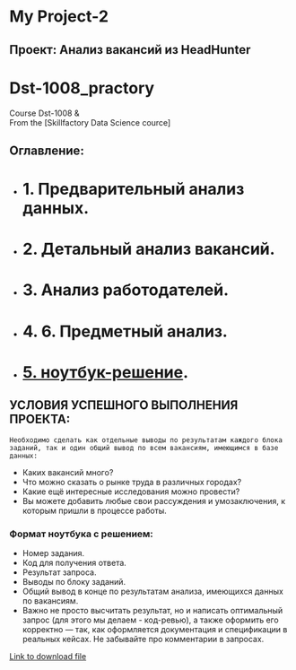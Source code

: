 # My Project-2 
## Проект: Анализ вакансий из HeadHunter
# Dst-1008_practory
Course Dst-1008 &amp;  
From the [Skillfactory Data Science cource]

## Оглавление:

* # 1. Предварительный анализ данных.
* # 2. Детальный анализ вакансий.
* # 3. Анализ работодателей.
* # 4. 6. Предметный анализ.
* # [5. ноутбук-решение](https://github.com/sgt-A1arik/Dst-1008_practory_2/blob/Dst-1008_practory/Project2_Pthn%2Bsql/Project_2_Ноутбук_шаблон.ipynb).


## УСЛОВИЯ УСПЕШНОГО ВЫПОЛНЕНИЯ ПРОЕКТА:
    Необходимо сделать как отдельные выводы по результатам каждого блока заданий, так и один общий вывод по всем вакансиям, имеющимся в базе данных:
- Каких вакансий много?
- Что можно сказать о рынке труда в различных городах?
- Какие ещё интересные исследования можно провести?
- Вы можете добавить любые свои рассуждения и умозаключения, к которым пришли в процессе работы. 

### Формат ноутбука с решением:
- Номер задания.
- Код для получения ответа.
- Результат запроса.
- Выводы по блоку заданий.
- Общий вывод в конце по результатам анализа, имеющихся данных по вакансиям.
- Важно не просто высчитать результат, но и написать оптимальный запрос (для этого мы делаем - код-ревью), а также оформить его корректно — так, как оформляется документация и спецификации в реальных кейсах. Не забывайте про комментарии в запросах.

[Link to download file](https://drive.google.com/file/d/1-pgtWZmXCwnjiBMAR8Q678ppop740Bnp/view?usp=sharing)